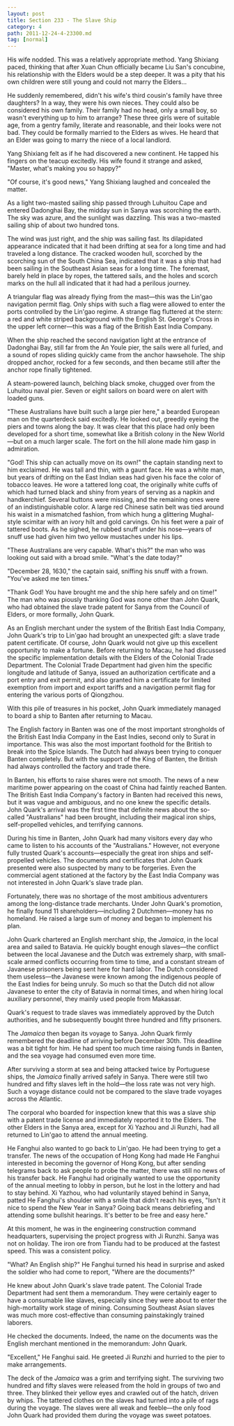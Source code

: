 ```yaml
---
layout: post
title: Section 233 - The Slave Ship
category: 4
path: 2011-12-24-4-23300.md
tag: [normal]
---
```


His wife nodded. This was a relatively appropriate method. Yang Shixiang paced, thinking that after Xuan Chun officially became Liu San's concubine, his relationship with the Elders would be a step deeper. It was a pity that his own children were still young and could not marry the Elders...

He suddenly remembered, didn't his wife's third cousin's family have three daughters? In a way, they were his own nieces. They could also be considered his own family. Their family had no head, only a small boy, so wasn't everything up to him to arrange? These three girls were of suitable age, from a gentry family, literate and reasonable, and their looks were not bad. They could be formally married to the Elders as wives. He heard that an Elder was going to marry the niece of a local landlord.

Yang Shixiang felt as if he had discovered a new continent. He tapped his fingers on the teacup excitedly. His wife found it strange and asked, "Master, what's making you so happy?"

"Of course, it's good news," Yang Shixiang laughed and concealed the matter.

As a light two-masted sailing ship passed through Luhuitou Cape and entered Dadonghai Bay, the midday sun in Sanya was scorching the earth. The sky was azure, and the sunlight was dazzling. This was a two-masted sailing ship of about two hundred tons.

The wind was just right, and the ship was sailing fast. Its dilapidated appearance indicated that it had been drifting at sea for a long time and had traveled a long distance. The cracked wooden hull, scorched by the scorching sun of the South China Sea, indicated that it was a ship that had been sailing in the Southeast Asian seas for a long time. The foremast, barely held in place by ropes, the tattered sails, and the holes and scorch marks on the hull all indicated that it had had a perilous journey.

A triangular flag was already flying from the mast—this was the Lin'gao navigation permit flag. Only ships with such a flag were allowed to enter the ports controlled by the Lin'gao regime. A strange flag fluttered at the stern: a red and white striped background with the English St. George's Cross in the upper left corner—this was a flag of the British East India Company.

When the ship reached the second navigation light at the entrance of Dadonghai Bay, still far from the An Youle pier, the sails were all furled, and a sound of ropes sliding quickly came from the anchor hawsehole. The ship dropped anchor, rocked for a few seconds, and then became still after the anchor rope finally tightened.

A steam-powered launch, belching black smoke, chugged over from the Luhuitou naval pier. Seven or eight sailors on board were on alert with loaded guns.

"These Australians have built such a large pier here," a bearded European man on the quarterdeck said excitedly. He looked out, greedily eyeing the piers and towns along the bay. It was clear that this place had only been developed for a short time, somewhat like a British colony in the New World—but on a much larger scale. The fort on the hill alone made him gasp in admiration.

"God! This ship can actually move on its own!" the captain standing next to him exclaimed. He was tall and thin, with a gaunt face. He was a white man, but years of drifting on the East Indian seas had given his face the color of tobacco leaves. He wore a tattered long coat, the originally white cuffs of which had turned black and shiny from years of serving as a napkin and handkerchief. Several buttons were missing, and the remaining ones were of an indistinguishable color. A large red Chinese satin belt was tied around his waist in a mismatched fashion, from which hung a glittering Mughal-style scimitar with an ivory hilt and gold carvings. On his feet were a pair of tattered boots. As he sighed, he rubbed snuff under his nose—years of snuff use had given him two yellow mustaches under his lips.

"These Australians are very capable. What's this?" the man who was looking out said with a broad smile. "What's the date today?"

"December 28, 1630," the captain said, sniffing his snuff with a frown. "You've asked me ten times."

"Thank God! You have brought me and the ship here safely and on time!" The man who was piously thanking God was none other than John Quark, who had obtained the slave trade patent for Sanya from the Council of Elders, or more formally, John Quark.

As an English merchant under the system of the British East India Company, John Quark's trip to Lin'gao had brought an unexpected gift: a slave trade patent certificate. Of course, John Quark would not give up this excellent opportunity to make a fortune. Before returning to Macau, he had discussed the specific implementation details with the Elders of the Colonial Trade Department. The Colonial Trade Department had given him the specific longitude and latitude of Sanya, issued an authorization certificate and a port entry and exit permit, and also granted him a certificate for limited exemption from import and export tariffs and a navigation permit flag for entering the various ports of Qiongzhou.

With this pile of treasures in his pocket, John Quark immediately managed to board a ship to Banten after returning to Macau.

The English factory in Banten was one of the most important strongholds of the British East India Company in the East Indies, second only to Surat in importance. This was also the most important foothold for the British to break into the Spice Islands. The Dutch had always been trying to conquer Banten completely. But with the support of the King of Banten, the British had always controlled the factory and trade there.

In Banten, his efforts to raise shares were not smooth. The news of a new maritime power appearing on the coast of China had faintly reached Banten. The British East India Company's factory in Banten had received this news, but it was vague and ambiguous, and no one knew the specific details. John Quark's arrival was the first time that definite news about the so-called "Australians" had been brought, including their magical iron ships, self-propelled vehicles, and terrifying cannons.

During his time in Banten, John Quark had many visitors every day who came to listen to his accounts of the "Australians." However, not everyone fully trusted Quark's accounts—especially the great iron ships and self-propelled vehicles. The documents and certificates that John Quark presented were also suspected by many to be forgeries. Even the commercial agent stationed at the factory by the East India Company was not interested in John Quark's slave trade plan.

Fortunately, there was no shortage of the most ambitious adventurers among the long-distance trade merchants. Under John Quark's promotion, he finally found 11 shareholders—including 2 Dutchmen—money has no homeland. He raised a large sum of money and began to implement his plan.

John Quark chartered an English merchant ship, the *Jamaica*, in the local area and sailed to Batavia. He quickly bought enough slaves—the conflict between the local Javanese and the Dutch was extremely sharp, with small-scale armed conflicts occurring from time to time, and a constant stream of Javanese prisoners being sent here for hard labor. The Dutch considered them useless—the Javanese were known among the indigenous people of the East Indies for being unruly. So much so that the Dutch did not allow Javanese to enter the city of Batavia in normal times, and when hiring local auxiliary personnel, they mainly used people from Makassar.

Quark's request to trade slaves was immediately approved by the Dutch authorities, and he subsequently bought three hundred and fifty prisoners.

The *Jamaica* then began its voyage to Sanya. John Quark firmly remembered the deadline of arriving before December 30th. This deadline was a bit tight for him. He had spent too much time raising funds in Banten, and the sea voyage had consumed even more time.

After surviving a storm at sea and being attacked twice by Portuguese ships, the *Jamaica* finally arrived safely in Sanya. There were still two hundred and fifty slaves left in the hold—the loss rate was not very high. Such a voyage distance could not be compared to the slave trade voyages across the Atlantic.

The corporal who boarded for inspection knew that this was a slave ship with a patent trade license and immediately reported it to the Elders. The other Elders in the Sanya area, except for Xi Yazhou and Ji Runzhi, had all returned to Lin'gao to attend the annual meeting.

He Fanghui also wanted to go back to Lin'gao. He had been trying to get a transfer. The news of the occupation of Hong Kong had made He Fanghui interested in becoming the governor of Hong Kong, but after sending telegrams back to ask people to probe the matter, there was still no news of his transfer back. He Fanghui had originally wanted to use the opportunity of the annual meeting to lobby in person, but he lost in the lottery and had to stay behind. Xi Yazhou, who had voluntarily stayed behind in Sanya, patted He Fanghui's shoulder with a smile that didn't reach his eyes, "Isn't it nice to spend the New Year in Sanya? Going back means debriefing and attending some bullshit hearings. It's better to be free and easy here."

At this moment, he was in the engineering construction command headquarters, supervising the project progress with Ji Runzhi. Sanya was not on holiday. The iron ore from Tiandu had to be produced at the fastest speed. This was a consistent policy.

"What? An English ship?" He Fanghui turned his head in surprise and asked the soldier who had come to report, "Where are the documents?"

He knew about John Quark's slave trade patent. The Colonial Trade Department had sent them a memorandum. They were certainly eager to have a consumable like slaves, especially since they were about to enter the high-mortality work stage of mining. Consuming Southeast Asian slaves was much more cost-effective than consuming painstakingly trained laborers.

He checked the documents. Indeed, the name on the documents was the English merchant mentioned in the memorandum: John Quark.

"Excellent," He Fanghui said. He greeted Ji Runzhi and hurried to the pier to make arrangements.

The deck of the *Jamaica* was a grim and terrifying sight. The surviving two hundred and fifty slaves were released from the hold in groups of two and three. They blinked their yellow eyes and crawled out of the hatch, driven by whips. The tattered clothes on the slaves had turned into a pile of rags during the voyage. The slaves were all weak and feeble—the only food John Quark had provided them during the voyage was sweet potatoes.
